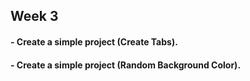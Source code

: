 ## Week 3

#### - Create a simple project (Create Tabs).

#### - Create a simple project (Random Background Color).
